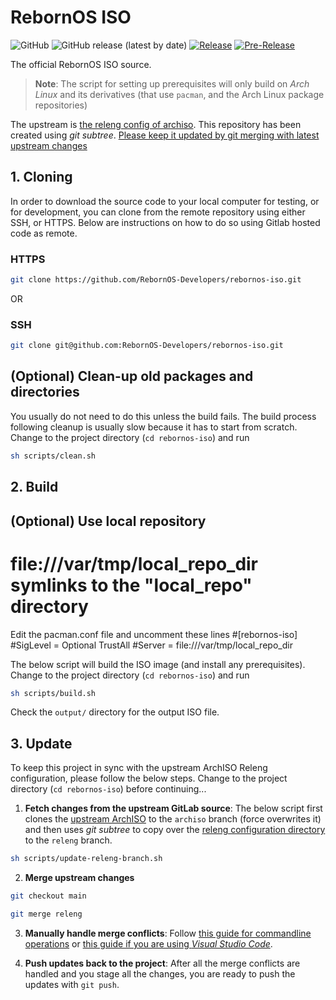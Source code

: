 # RebornOS ISO

![GitHub](https://img.shields.io/github/license/rebornos-developers/rebornos-iso)
![GitHub release (latest by date)](https://img.shields.io/github/v/release/rebornos-developers/rebornos-iso)
[![Release](https://github.com/RebornOS-Developers/rebornos-iso/actions/workflows/release.yml/badge.svg)](https://github.com/RebornOS-Developers/rebornos-iso/actions/workflows/release.yml)
[![Pre-Release](https://github.com/RebornOS-Developers/rebornos-iso/actions/workflows/pre_release.yml/badge.svg)](https://github.com/RebornOS-Developers/rebornos-iso/actions/workflows/pre_release.yml)

The official RebornOS ISO source.

> **Note**: The script for setting up prerequisites will only build on *Arch Linux* and its derivatives (that use `pacman`, and the Arch Linux package repositories)

The upstream is [the releng config of archiso](https://gitlab.archlinux.org/archlinux/archiso/-/tree/master/configs/releng).
This repository has been created using *git subtree*. [Please keep it updated by git merging with latest upstream changes](https://github.com/RebornOS-Developers/rebornos-iso#3-update)

## 1. Cloning

In order to download the source code to your local computer for testing, or for development, you can clone from the remote repository using either SSH, or HTTPS. Below are instructions on how to do so using Gitlab hosted code as remote.

### HTTPS

```bash
git clone https://github.com/RebornOS-Developers/rebornos-iso.git 
```

OR

### SSH

```bash
git clone git@github.com:RebornOS-Developers/rebornos-iso.git
```

## (Optional) Clean-up old packages and directories

You usually do not need to do this unless the build fails.
The build process following cleanup is usually slow because it has to start from scratch. Change to the project directory (`cd rebornos-iso`) and run
```bash
sh scripts/clean.sh
```

## 2. Build

## (Optional) Use local repository
# file:///var/tmp/local_repo_dir symlinks to the "local_repo" directory
Edit the pacman.conf file and uncomment these lines
#[rebornos-iso]
#SigLevel = Optional TrustAll
#Server = file:///var/tmp/local_repo_dir

The below script will build the ISO image (and install any prerequisites). Change to the project directory (`cd rebornos-iso`) and run

```bash
sh scripts/build.sh
```
Check the `output/` directory for the output ISO file.

## 3. Update

To keep this project in sync with the upstream ArchISO Releng configuration, please follow the below steps. Change to the project directory (`cd rebornos-iso`) before continuing...

1. **Fetch changes from the upstream GitLab source**: The below script first clones the [upstream ArchISO](https://gitlab.archlinux.org/archlinux/archiso) to the `archiso` branch (force overwrites it) and then uses *git subtree* to copy over the [releng configuration directory](https://gitlab.archlinux.org/archlinux/archiso/-/tree/master/configs/releng) to the `releng` branch.
```sh
sh scripts/update-releng-branch.sh
```

2. **Merge upstream changes**
```sh
git checkout main

git merge releng
```

3. **Manually handle merge conflicts**: Follow [this guide for commandline operations](https://www.atlassian.com/git/tutorials/using-branches/merge-conflicts) or [this guide if you are using *Visual Studio Code*](https://code.visualstudio.com/docs/sourcecontrol/overview#_merge-conflicts).

4. **Push updates back to the project**: After all the merge conflicts are handled and you stage all the changes, you are ready to push the updates with `git push`.
